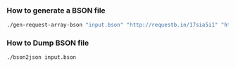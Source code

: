 ### How to generate a BSON file

```sh
./gen-request-array-bson "input.bson" "http://requestb.in/17sia5i1" "http://requestb.in/1knvydk1" "Student Name"
```


### How to Dump BSON file

```sh
./bson2json input.bson
```